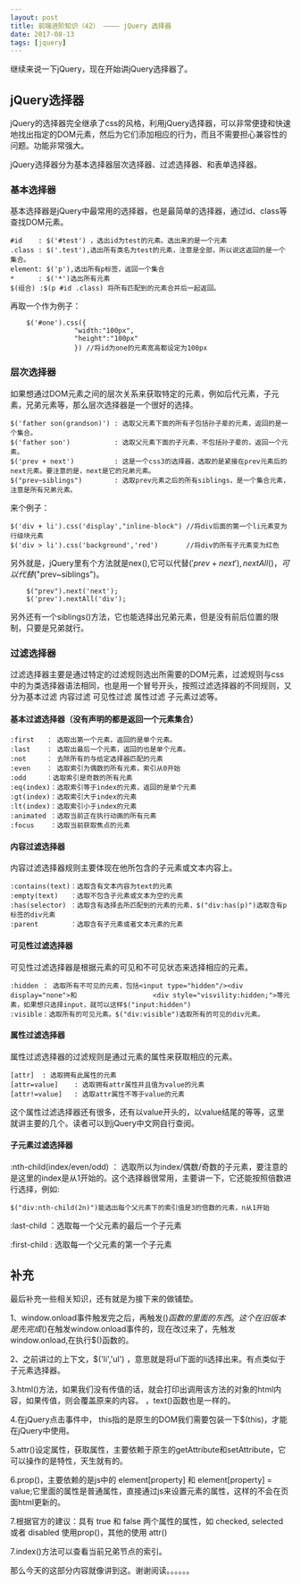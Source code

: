 ```yaml
---
layout: post
title: 前端进阶知识（42） ———— jQuery 选择器
date: 2017-08-13
tags: [jquery]
---
```


继续来说一下jQuery，现在开始讲jQuery选择器了。

## jQuery选择器

jQuery的选择器完全继承了css的风格，利用jQuery选择器，可以非常便捷和快速地找出指定的DOM元素，然后为它们添加相应的行为，而且不需要担心兼容性的问题。功能非常强大。

jQuery选择器分为基本选择器层次选择器、过滤选择器、和表单选择器。

### 基本选择器

基本选择器是jQuery中最常用的选择器，也是最简单的选择器，通过id、class等查找DOM元素。

	#id    : $('#test') ，选出id为test的元素。选出来的是一个元素
	.class : $('.test'),选出所有类名为test的元素，注意是全部，所以说这返回的是一个集合。
	element: $('p'),选出所有p标签，返回一个集合
	*      : $('*')选出所有元素
	$(组合) :$(p #id .class) 将所有匹配到的元素合并后一起返回。

再取一个作为例子：
	
		$('#one').css({
					"width:"100px",
					"height":"100px"
					}) //将id为one的元素宽高都设定为100px

### 层次选择器

如果想通过DOM元素之间的层次关系来获取特定的元素，例如后代元素，子元素，兄弟元素等，那么层次选择器是一个很好的选择。

	$('father son(grandson)') : 选取父元素下面的所有子包括孙子辈的元素，返回的是一个集合。
	$('father son')           : 选取父元素下面的子元素，不包括孙子辈的，返回一个元素。
	$('prev + next')          : 这是一个css3的选择器，选取的是紧接在prev元素后的next元素。要注意的是，next是它的兄弟元素。
	$("prev~siblings")        : 选取prev元素之后的所有siblings，是一个集合元素，注意是所有兄弟元素。

来个例子：

	$('div + li').css('display',"inline-block") //将div后面的第一个li元素变为行级块元素
	$('div > li').css('background','red')       //将div的所有子元素变为红色
	
另外就是，jQuery里有个方法就是nex(),它可以代替$('prev + next'),nextAll()，可以代替$("prev~siblings")。

		$("prev").next('next');
		$('prev').nextAll('div');
		
另外还有一个siblings()方法，它也能选择出兄弟元素，但是没有前后位置的限制，只要是兄弟就行。

### 过滤选择器

过滤选择器主要是通过特定的过滤规则选出所需要的DOM元素，过滤规则与css中的为类选择器语法相同，也是用一个冒号开头，按照过滤选择器的不同规则，又分为基本过滤 内容过滤 可见性过滤 属性过滤 子元素过滤等。

#### 基本过滤选择器（没有声明的都是返回一个元素集合）

	:first   ： 选取出第一个元素，返回的是单个元素。
	:last    ： 选取出最后一个元素，返回的也是单个元素。
	:not     ： 去除所有的与给定选择器匹配的元素
	:even    ： 选取索引为偶数的所有元素，索引从0开始
	:odd	 ：选取索引是奇数的所有元素
	:eq(index)：选取索引等于index的元素，返回的是单个元素
	:gt(index)：选取索引大于index的元素
	:lt(index)：选取索引小于index的元素
	:animated ：选取当前正在执行动画的所有元素
	:focus	  ：选取当前获取焦点的元素

#### 内容过滤选择器

内容过滤选择器规则主要体现在他所包含的子元素或文本内容上。

	:contains(text)：选取含有文本内容为text的元素
	:empty(text)   ：选取不包含子元素或文本为空的元素
	:has(selector) ：选取含有选择去所匹配到的元素的元素，$("div:has(p)")选取含有p标签的div元素
	:parent		   ：选取含有子元素或者文本元素的元素

#### 可见性过滤选择器

可见性过滤选择器是根据元素的可见和不可见状态来选择相应的元素。

	:hidden ： 选取所有不可见的元素，包括<input type="hidden"/><div display="none">和      	         <div style="visvility:hidden;">等元素，如果想只选择input，就可以这样$("input:hidden")
	:visible：选取所有的可见元素。$("div:visible")选取所有的可见的div元素。

#### 属性过滤选择器

属性过滤选择器的过滤规则是通过元素的属性来获取相应的元素。

	[attr]	: 选取拥有此属性的元素
	[attr=value]	: 选取拥有attr属性并且值为value的元素
	[attr!=value]   : 选取attr属性不等于value的元素

这个属性过滤选择器还有很多，还有以value开头的，以value结尾的等等，这里就讲主要的几个。读者可以到jQuery中文网自行查阅。

#### 子元素过滤选择器

:nth-child(index/even/odd) ： 选取所以为index/偶数/奇数的子元素，要注意的是这里的index是从1开始的。这个选择器很常用，主要讲一下，它还能按照倍数进行选择，例如:
	
	$("div:nth-child(2n)")能选出每个父元素下的索引值是3的倍数的元素，n从1开始

:last-child ：选取每一个父元素的最后一个子元素

:first-child : 选取每一个父元素的第一个子元素


## 补充

最后补充一些相关知识，还有就是为接下来的做铺垫。

1、window.onload事件触发完之后，再触发$()函数的里面的东西。这个在旧版本是先完成$()在触发window.onload事件的，现在改过来了，先触发window.onload,在执行$()函数的。

2、之前讲过的上下文，$('li','ul') ，意思就是将ul下面的li选择出来。有点类似于子元素选择器。

3.html()方法，如果我们没有传值的话，就会打印出调用该方法的对象的html内容，如果传值，则会覆盖原来的内容。
，text()函数也是一样的。

4.在jQuery点击事件中， this指的是原生的DOM我们需要包装一下$(this)，才能在jQuery中使用。

5.attr()设定属性，获取属性，主要依赖于原生的getAttribute和setAttribute，它可以操作的是特性，天生就有的。

6.prop()，主要依赖的是js中的 element[property] 和 element[property] = value;它里面的属性是普通属性，直接通过js来设置元素的属性，这样的不会在页面html更新的。

7.根据官方的建议：具有 true 和 false 两个属性的属性，如 checked, selected 或者 disabled 使用prop()，其他的使用 attr()

7.index()方法可以查看当前兄弟节点的索引。

那么今天的这部分内容就像讲到这。谢谢阅读。。。。。。















